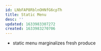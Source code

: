 ```yaml
---
id: LNbFAP8RblnOHNfG6cpTh
title: Static Menu
desc: ''
updated: 1633983307272
created: 1633983270706
---
```


- static menu marginalizes fresh produce

